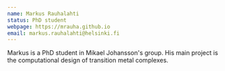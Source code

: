 ```yaml
---
name: Markus Rauhalahti
status: PhD student
webpage: https://mrauha.github.io
email: markus.rauhalahti@helsinki.fi
---
```

Markus is a PhD student in Mikael Johansson's group. His main project is the computational design of transition metal complexes.
